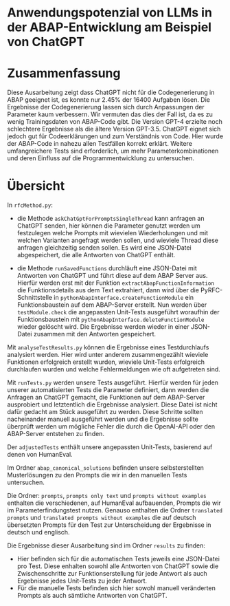 # Anwendungspotenzial von LLMs in der ABAP-Entwicklung am Beispiel von ChatGPT

# Zusammenfassung
Diese Ausarbeitung zeigt dass ChatGPT nicht für die Codegenerierung in ABAP geeignet ist, es konnte nur 2.45% der 16400 Aufgaben lösen. Die Ergebnisse der Codegenerierung lassen sich durch Anpassungen der Parameter kaum verbessern. Wir vermuten das dies der Fall ist, da es zu wenig Trainingsdaten von ABAP-Code gibt. Die Version GPT-4 erzielte noch schlechtere Ergebnisse als die ältere Version GPT-3.5. ChatGPT eignet sich jedoch gut für Codeerklärungen und zum Verständnis von Code. Hier wurde der ABAP-Code in nahezu allen Testfällen korrekt erklärt. Weitere umfangreichere Tests sind erforderlich, um mehr Parameterkombinationen und deren Einfluss auf die Programmentwicklung zu untersuchen.

# Übersicht
In ```rfcMethod.py```:
- die Methode ```askChatGptForPromptsSingleThread``` kann anfragen an ChatGPT senden, hier können die Parameter genutzt werden um festzulegen welche Prompts mit wievielen Wiederholungen und mit welchen Varianten angefragt werden sollen, und wieviele Thread diese anfragen gleichzeitig senden sollen. Es wird eine JSON-Datei abgespeichert, die alle Antworten von ChatGPT enthält.
    
- die Methode ```runSavedFunctions``` durchläuft eine JSON-Datei mit Antworten von ChatGPT und führt diese auf dem ABAP Server aus. Hierfür werden erst mit der Funktion ```extractAbapFunctionInformation``` die Funktionsdetails aus dem Text extrahiert, dann wird über die PyRFC-Schnittstelle in ```pythonAbapInterface.createFunctionModule``` ein Funktionsbaustein auf dem ABAP-Server erstellt. Nun werden über ```testModule.check``` die angepassten Unit-Tests ausgeführt woraufhin der Funktionsbaustein mit ```pythonAbapInterface.deleteFunctionModule``` wieder gelöscht wird. Die Ergebnisse werden wieder in einer JSON-Datei zusammen mit den Antworten gespeichert.

Mit ```analyseTestResults.py``` können die Ergebnisse eines Testdurchlaufs analysiert werden. Hier wird unter anderem zusammengezählt wieviele Funktionen erfolgreich erstellt wurden, wieviele Unit-Tests erfolgreich durchlaufen wurden und welche Fehlermeldungen wie oft aufgetreten sind.

Mit ```runTests.py``` werden unsere Tests ausgeführt. Hierfür werden für jeden unserer automatisierten Tests die Parameter definiert, dann werden die Anfragen an ChatGPT gemacht, die Funktionen auf dem ABAP-Server ausprobiert und letztentlich die Ergebnisse analysiert. Diese Datei ist nicht dafür gedacht am Stück ausgeführt zu werden. Diese Schritte sollten nacheinander manuell ausgeführt werden und die Ergebnisse sollte überprüft werden um mögliche Fehler die durch die OpenAI-API oder den ABAP-Server entstehen zu finden. 

Der ```adjustedTests``` enthält unsere angepassten Unit-Tests, basierend auf denen von HumanEval.

Im Ordner ```abap_canonical_solutions``` befinden unsere selbsterstellten Musterlösungen zu den Prompts die wir in den manuellen Tests untersuchen.

Die Ordner: ```prompts```, ```prompts only text``` und ```prompts without examples``` enthalten die verschiedenen, auf HumanEval aufbauenden, Prompts die wir im Parameterfindungstest nutzen. Genauso enthalten die Ordner ```translated prompts``` und ```translated prompts without examples``` die auf deutsch übersetzten Prompts für den Test zur Unterscheidung der Ergebnisse in deutsch und englisch.

Die Ergebnisse dieser Ausarbeitung sind im Ordner ```results``` zu finden:
- Hier befinden sich für die automatischen Tests jeweils eine JSON-Datei pro Test. Diese enhalten sowohl alle Antworten von ChatGPT sowie die Zwischenschritte zur Funktionserstellung für jede Antwort als auch Ergebnisse jedes Unit-Tests zu jeder Antwort. 
- Für die manuelle Tests befinden sich hier sowohl manuell veränderten Prompts als auch sämtliche Antworten von ChatGPT. 

